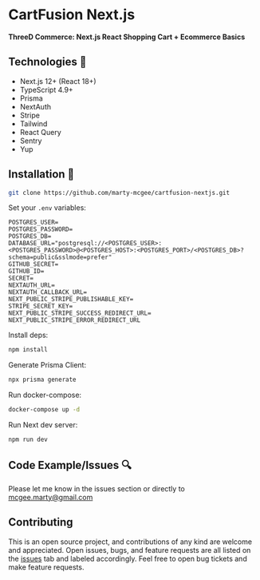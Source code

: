 # CartFusion Next.js

**ThreeD Commerce: Next.js React Shopping Cart + Ecommerce Basics**
 
## Technologies 🔧

- Next.js 12+ (React 18+)
- TypeScript 4.9+
- Prisma
- NextAuth
- Stripe
- Tailwind
- React Query
- Sentry
- Yup

## Installation 💾

```bash
git clone https://github.com/marty-mcgee/cartfusion-nextjs.git
```

Set your `.env` variables:

```
POSTGRES_USER=
POSTGRES_PASSWORD=
POSTGRES_DB=
DATABASE_URL="postgresql://<POSTGRES_USER>:<POSTGRES_PASSWORD>@<POSTGRES_HOST>:<POSTGRES_PORT>/<POSTGRES_DB>?schema=public&sslmode=prefer"
GITHUB_SECRET=
GITHUB_ID=
SECRET=
NEXTAUTH_URL=
NEXTAUTH_CALLBACK_URL=
NEXT_PUBLIC_STRIPE_PUBLISHABLE_KEY=
STRIPE_SECRET_KEY=
NEXT_PUBLIC_STRIPE_SUCCESS_REDIRECT_URL=
NEXT_PUBLIC_STRIPE_ERROR_REDIRECT_URL
```

Install deps:

```bash
npm install
```

Generate Prisma Client:

```bash
npx prisma generate
```

Run docker-compose:

```bash
docker-compose up -d
```

Run Next dev server:

```bash
npm run dev
```

## Code Example/Issues 🔍

Please let me know in the issues section or directly to mcgee.marty@gmail.com

## Contributing

This is an open source project, and contributions of any kind are welcome and appreciated. Open issues, bugs, and feature requests are all listed on the [issues](https://github.com/marty-mcgee/cartfusion-nextjs/issues) tab and labeled accordingly. Feel free to open bug tickets and make feature requests.
